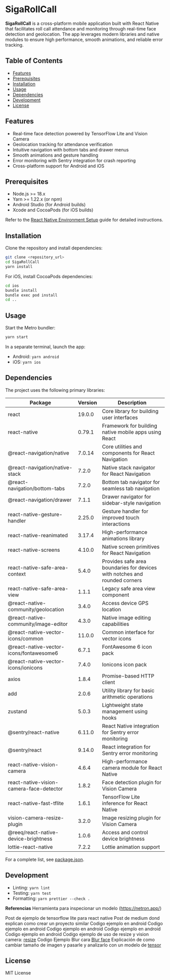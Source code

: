 # SigaRollCall


**SigaRollCall** is a cross-platform mobile application built with React Native that facilitates roll call attendance and monitoring through real-time face detection and geolocation. The app leverages modern libraries and native modules to ensure high performance, smooth animations, and reliable error tracking.

## Table of Contents

- [Features](#features)
- [Prerequisites](#prerequisites)
- [Installation](#installation)
- [Usage](#usage)
- [Dependencies](#dependencies)
- [Development](#development)
- [License](#license)

## Features

- Real-time face detection powered by TensorFlow Lite and Vision Camera
- Geolocation tracking for attendance verification
- Intuitive navigation with bottom tabs and drawer menus
- Smooth animations and gesture handling
- Error monitoring with Sentry integration for crash reporting
- Cross-platform support for Android and iOS

## Prerequisites

- Node.js >= 18.x
- Yarn >= 1.22.x (or npm)
- Android Studio (for Android builds)
- Xcode and CocoaPods (for iOS builds)

Refer to the [React Native Environment Setup](https://reactnative.dev/docs/environment-setup) guide for detailed instructions.

## Installation

Clone the repository and install dependencies:
```sh
git clone <repository_url>
cd SigaRollCall
yarn install
```

For iOS, install CocoaPods dependencies:
```sh
cd ios
bundle install
bundle exec pod install
cd ..
```

## Usage

Start the Metro bundler:
```sh
yarn start
```

In a separate terminal, launch the app:

- Android: `yarn android`
- iOS: `yarn ios`

## Dependencies

The project uses the following primary libraries:

| Package                                   | Version | Description                                                                                       |
|-------------------------------------------|---------|---------------------------------------------------------------------------------------------------|
| react                                     | 19.0.0  | Core library for building user interfaces                                                         |
| react-native                              | 0.79.1  | Framework for building native mobile apps using React                                              |
| @react-navigation/native                 | 7.0.14  | Core utilities and components for React Navigation                                                 |
| @react-navigation/native-stack            | 7.2.0   | Native stack navigator for React Navigation                                                        |
| @react-navigation/bottom-tabs             | 7.2.0   | Bottom tab navigator for seamless tab navigation                                                   |
| @react-navigation/drawer                 | 7.1.1   | Drawer navigator for sidebar-style navigation                                                      |
| react-native-gesture-handler              | 2.25.0  | Gesture handler for improved touch interactions                                                   |
| react-native-reanimated                   | 3.17.4  | High-performance animations library                                                                |
| react-native-screens                      | 4.10.0  | Native screen primitives for React Navigation                                                      |
| react-native-safe-area-context            | 5.4.0   | Provides safe area boundaries for devices with notches and rounded corners                         |
| react-native-safe-area-view               | 1.1.1   | Legacy safe area view component                                                                    |
| @react-native-community/geolocation      | 3.4.0   | Access device GPS location                                                                          |
| @react-native-community/image-editor     | 4.3.0   | Native image editing capabilities                                                                   |
| @react-native-vector-icons/common        | 11.0.0  | Common interface for vector icons                                                                   |
| @react-native-vector-icons/fontawesome6  | 6.7.1   | FontAwesome 6 icon pack                                                                            |
| @react-native-vector-icons/ionicons      | 7.4.0   | Ionicons icon pack                                                                                  |
| axios                                     | 1.8.4   | Promise-based HTTP client                                                                           |
| add                                       | 2.0.6   | Utility library for basic arithmetic operations                                                     |
| zustand                                   | 5.0.3   | Lightweight state management using hooks                                                            |
| @sentry/react-native                     | 6.11.0  | React Native integration for Sentry error monitoring                                                |
| @sentry/react                            | 9.14.0  | React integration for Sentry error monitoring                                                       |
| react-native-vision-camera               | 4.6.4   | High-performance camera module for React Native                                                     |
| react-native-vision-camera-face-detector | 1.8.2   | Face detection plugin for Vision Camera                                                             |
| react-native-fast-tflite                  | 1.6.1   | TensorFlow Lite inference for React Native                                                          |
| vision-camera-resize-plugin               | 3.2.0   | Image resizing plugin for Vision Camera                                                             |
| @reeq/react-native-device-brightness     | 1.0.6   | Access and control device brightness                                                                |
| lottie-react-native                       | 7.2.2   | Lottie animation support                                                                            |

For a complete list, see [package.json](./package.json).

## Development

- Linting: `yarn lint`
- Testing: `yarn test`
- Formatting: `yarn prettier --check .`


**Referencias** 
Herramienta para inspecionar un modelo (https://netron.app/)

Post de ejemplo de tensorflow lite para react native [](https://mrousavy.com/blog/VisionCamera-Pose-Detection-TFLite)
Post de medium dond explican como crear un proyecto similar [](https://proandroiddev.com/building-on-device-face-recognition-in-android-076a40dbaac6#acbe)
Codigo ejemplo en android [](https://github.com/shubham0204/OnDevice-Face-Recognition-Android/tree/main)
Codigo ejemplo en android [](https://github.com/shubham0204/FaceRecognition_With_FaceNet_Android/tree/master?tab=readme-ov-file)
Codigo ejemplo en android [](https://github.com/pillarpond/face-recognizer-android/tree/master?tab=readme-ov-file)
Codigo ejemplo en android [](https://medium.com/@estebanuri/real-time-face-recognition-with-android-tensorflow-lite-14e9c6cc53a5)
Codigo ejemplo en android [](https://github.com/estebanuri/face_recognition?tab=readme-ov-file)
Codigo ejemplo de uso de resize y vision camera: [resize](https://github.com/c-goettert/vision-camera-resize-plugin-debug-demo/tree/main)
Codigo Ejemplo Blur cara [Blur face](https://github.com/mrousavy/FaceBlurApp)
Explicación de como cambiar tamaño de imagen y pasarle y analizarlo con un modelo de [tensor](https://github.com/mrousavy/react-native-fast-tflite/issues/15)




## License
MIT License
